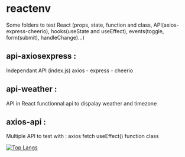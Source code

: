 # reactenv
Some folders to test React (props, state, function and class, API(axios-express-cheerio),
hooks(useState and useEffect), events(toggle, form(submit), handleChange)...)

## api-axiosexpress :
Independant API (index.js)
axios - express - cheerio

## api-weather :
API in React
functionnal api to dispalay weather and timezone

## axios-api :
Multiple API to test with :
axios
fetch
useEffect()
function
class


[![Top Langs](https://github-readme-stats.vercel.app/api/top-langs/?username=TLRKiliann&hide=python)](https://github.com/TLRKiliann/github-readme-stats)
